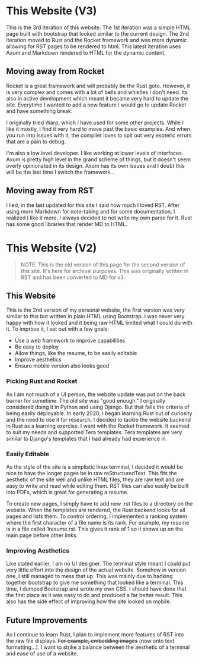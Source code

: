 # This Website (V3)

This is the 3rd iteration of this website. The 1st iteration was a simple HTML page built with bootstrap
that looked similar to the current design. The 2nd iteration moved to Rust and the Rocket framework and
was more dynamic allowing for RST pages to be rendered to html. This latest iteration uses Axum and Markdown
rendered to HTML for the dynamic content.

## Moving away from Rocket
Rocket is a great framework and will probably be the Rust goto. However, it is very complex and comes
with a lot of bells and whistles I don't need. Its also in active development which meant it became very
hard to update the site. Everytime I wanted to add a new feature I would go to update Rocket and have something
break. 

I originally tried Warp, which I have used for some other projects. While I like it mostly, I find it very
hard to move past the basic examples. And when you run into issues with it, the compiler loves to spit out
very esoteric errors that are a pain to debug. 

I'm also a low level developer. I like working at lower levels of interfaces. Axum is pretty high level
in the grand scheme of things, but it doesn't seem overly opinionated in its design. Axum has its own issues
and I doubt this will be the last time I switch the framework...

## Moving away from RST
I lied, in the last updated for this site I said how much I loved RST. After using more Markdown for note-taking
and for some documentation, I realized I like it more. I always decided to not write my own parse for it.
Rust has some good libraries that render MD to HTML. 

# This Website (V2)
> NOTE: This is the old version of this page for the second version of this site. It's here for archival purposes.
This was originally written in RST and has been converted to MD for v3. 

## This Website
This is the 2nd version of my personal website, the first version was very similar to this but written in plain HTML
using Bootstrap. I was never very happy with how it looked and it being raw HTML limited what I could do with it. To
improve it, I set out with a few goals:

* Use a web framework to improve capabilities
* Be easy to deploy
* Allow things, like the resume, to be easily editable
* Improve aesthetics
* Ensure mobile version also looks good

### Picking Rust and Rocket
As I am not much of a UI person, the website update was put on the back burner for sometime. The old site was "good
enough." I originally considered doing it in Python and using Django. But that fails the criteria of being easily
deployable. In early 2020, I began learning Rust out of curiosity and the need to use it for research.
I decided to tackle the website backend in Rust as a learning exercise. I went with the Rocket framework. It
seemed to suit my needs and supported Tera templates. Tera templates are very similar to Django's templates that I
had already had experience in.

### Easily Editable
As the style of the site is a simplistic linux terminal, I decided it would be nice to have the longer pages be in
raw reStructuredText. This fits the aesthetic of the site well and unlike HTML files, they are raw text and are easy to
write and read while editing them. RST files can also easily be built into PDFs, which is great for generating a resume.

To create new pages, I simply have to add new .rst files to a directory on the website. When the templates are rendered,
the Rust backend looks for all pages and lists them. To control ordering, I implemented a ranking system where the first
character of a file name is its rank. For example, my resume is in a file called 1resume.rst. This gives it rank of
1 so it shows up on the main page before other links.

### Improving Aesthetics
Like stated earlier, I am no UI designer. The terminal style meant I could put very little effort into the design of the
actual website. Somehow in version one, I still managed to mess that up. This was mainly due to hacking together
bootstrap to give me something that looked like a terminal. This time, I dumped Bootstrap and wrote my own CSS. I should
have done that the first place as it was easy to do and produced a far better result. This also has the side effect of
improving how the site looked on mobile.

Future Improvements
-------------------
As I continue to learn Rust, I plan to implement more features of RST into the raw file displays. ~~For example,
embedding images~~ (now onto text formatting...). I want to strike a balance between the aesthetic of a terminal and
ease of use of a website.
